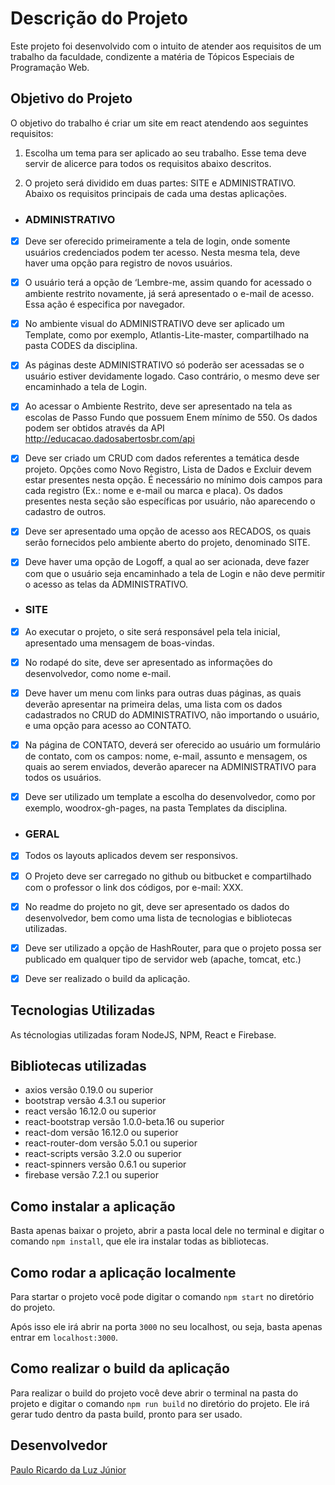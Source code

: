 # Descrição do Projeto
Este projeto foi desenvolvido com o intuito de atender aos requisitos de um trabalho da faculdade, condizente a matéria de Tópicos Especiais de Programação Web.

## Objetivo do Projeto
O objetivo do trabalho é criar um site em react atendendo aos seguintes requisitos:

1) Escolha um tema para ser aplicado ao seu trabalho. Esse tema deve servir de alicerce para todos os requisitos abaixo descritos.

2) O projeto será dividido em duas partes: SITE e ADMINISTRATIVO. Abaixo os requisitos principais de cada uma destas aplicações.

- ### ADMINISTRATIVO
- [x] Deve ser oferecido primeiramente a tela de login, onde somente usuários credenciados podem ter acesso. Nesta mesma tela, deve haver uma opção para registro de novos usuários.

- [x] O usuário terá a opção de ‘Lembre-me, assim quando for acessado o ambiente restrito novamente, já será apresentado o e-mail de acesso. Essa ação é especifica por navegador.

- [x] No ambiente visual do ADMINISTRATIVO deve ser aplicado um Template, como por exemplo, Atlantis-Lite-master, compartilhado na pasta CODES da disciplina.

- [x] As páginas deste ADMINISTRATIVO só poderão ser acessadas se o usuário estiver devidamente logado. Caso contrário, o mesmo deve ser encaminhado a tela de Login.

- [x] Ao acessar o Ambiente Restrito, deve ser apresentado na tela as escolas de Passo Fundo que possuem Enem mínimo de 550. Os dados podem ser obtidos através da API http://educacao.dadosabertosbr.com/api

- [x] Deve ser criado um CRUD com dados referentes a temática desde projeto. Opções como Novo Registro, Lista de Dados e Excluir devem estar presentes nesta opção. É necessário no mínimo dois campos para cada registro (Ex.: nome e e-mail ou marca e placa). Os dados presentes nesta seção são específicas por usuário, não aparecendo o cadastro de outros.

- [x] Deve ser apresentado uma opção de acesso aos RECADOS, os quais serão fornecidos pelo ambiente aberto do projeto, denominado SITE.

- [x] Deve haver uma opção de Logoff, a qual ao ser acionada, deve fazer com que o usuário seja encaminhado a tela de Login e não deve permitir o acesso as telas da ADMINISTRATIVO.

- ### SITE
- [x] Ao executar o projeto, o site será responsável pela tela inicial, apresentado uma mensagem de boas-vindas.

- [x] No rodapé do site, deve ser apresentado as informações do desenvolvedor,
como nome e-mail.

- [x] Deve haver um menu com links para outras duas páginas, as quais deverão
apresentar na primeira delas, uma lista com os dados cadastrados no CRUD
do ADMINISTRATIVO, não importando o usuário, e uma opção para acesso ao
CONTATO.

- [x] Na página de CONTATO, deverá ser oferecido ao usuário um formulário de
contato, com os campos: nome, e-mail, assunto e mensagem, os quais ao
serem enviados, deverão aparecer na ADMINISTRATIVO para todos os
usuários.

- [x] Deve ser utilizado um template a escolha do desenvolvedor, como por
exemplo, woodrox-gh-pages, na pasta Templates da disciplina.


- ### GERAL
- [x] Todos os layouts aplicados devem ser responsivos.

- [x] O Projeto deve ser carregado no github ou bitbucket e compartilhado com o professor o link dos códigos, por e-mail: XXX.

- [x] No readme do projeto no git, deve ser apresentado os dados do
desenvolvedor, bem como uma lista de tecnologias e bibliotecas utilizadas.

- [x] Deve ser utilizado a opção de HashRouter, para que o projeto possa ser
publicado em qualquer tipo de servidor web (apache, tomcat, etc.)

- [x] Deve ser realizado o build da aplicação.

## Tecnologias Utilizadas
As técnologias utilizadas foram NodeJS, NPM,  React e Firebase.

## Bibliotecas utilizadas
* axios versão 0.19.0 ou superior
* bootstrap versão 4.3.1 ou superior
* react versão 16.12.0 ou superior
* react-bootstrap versão 1.0.0-beta.16 ou superior
* react-dom versão 16.12.0 ou superior
* react-router-dom versão 5.0.1 ou superior
* react-scripts versão 3.2.0 ou superior
* react-spinners versão 0.6.1 ou superior
* firebase versão 7.2.1 ou superior

## Como instalar a aplicação
Basta apenas baixar o projeto, abrir a pasta local dele no terminal e digitar o comando `npm install`, que ele ira instalar todas as bibliotecas.

## Como rodar a aplicação localmente
Para startar o projeto você pode digitar o comando `npm start` no diretório do projeto.

Após isso ele irá abrir na porta `3000` no seu localhost, ou seja, basta apenas entrar em `localhost:3000`.

## Como realizar o build da aplicação
Para realizar o build do projeto você deve abrir o terminal na pasta do projeto e digitar o comando `npm run build` no diretório do projeto. Ele irá gerar tudo dentro da pasta build, pronto para ser usado.

## Desenvolvedor
[Paulo Ricardo da Luz Júnior](https://www.linkedin.com/in/paulo-ricardo-da-luz-j%C3%BAnior-5a3953164/)
